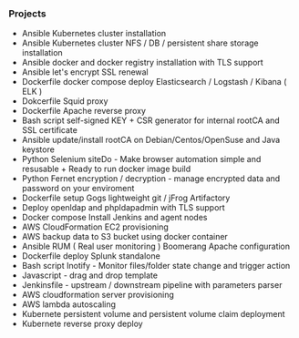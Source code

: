### Projects

* Ansible Kubernetes cluster installation 
* Ansible Kubernetes cluster NFS / DB / persistent share storage installation 
* Ansible docker and docker registry installation with TLS support
* Ansible let's encrypt SSL renewal
* Dockerfile docker compose deploy Elasticsearch / Logstash / Kibana ( ELK )
* Dokcerfile Squid proxy
* Dockerfile Apache reverse proxy
* Bash script self-signed KEY + CSR generator for internal rootCA and SSL certificate
* Ansible update/install rootCA on Debian/Centos/OpenSuse and Java keystore
* Python Selenium siteDo - Make browser automation simple and resusable + Ready to run docker image build
* Python Fernet encryption / decryption - manage encrypted data and password on your enviroment
* Dockerfile setup Gogs lightweight git / jFrog Artifactory
* Deploy openldap and phpldapadmin with TLS support
* Docker compose Install Jenkins and agent nodes
* AWS CloudFormation EC2 provisioning
* AWS backup data to S3 bucket using docker container
* Ansible RUM ( Real user monitoring ) Boomerang Apache configuration
* Dockerfile deploy Splunk standalone
* Bash script Inotify - Monitor files/folder state change and trigger action
* Javascript - drag and drop template
* Jenkinsfile - upstream / downstream pipeline with parameters parser
* AWS cloudformation server provisioning
* AWS lambda autoscaling
* Kubernete persistent volume and persistent volume claim deployment
* Kubernete reverse proxy deploy

